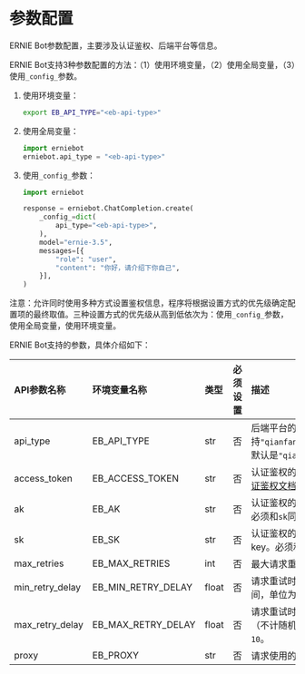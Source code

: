 # 参数配置

ERNIE Bot参数配置，主要涉及认证鉴权、后端平台等信息。

ERNIE Bot支持3种参数配置的方法：（1）使用环境变量，（2）使用全局变量，（3）使用`_config_`参数。

1. 使用环境变量：

    ```{.sh .copy}
    export EB_API_TYPE="<eb-api-type>"
    ```

2. 使用全局变量：

    ```{.py .copy}
    import erniebot
    erniebot.api_type = "<eb-api-type>"
    ```

3. 使用`_config_`参数：

    ```{.py .copy}
    import erniebot

    response = erniebot.ChatCompletion.create(
        _config_=dict(
            api_type="<eb-api-type>",
        ),
        model="ernie-3.5",
        messages=[{
            "role": "user",
            "content": "你好，请介绍下你自己",
        }],
    )
    ```

注意：允许同时使用多种方式设置鉴权信息，程序将根据设置方式的优先级确定配置项的最终取值。三种设置方式的优先级从高到低依次为：使用`_config_`参数，使用全局变量，使用环境变量。

ERNIE Bot支持的参数，具体介绍如下：

| API参数名称 | 环境变量名称 | 类型 | 必须设置 | 描述 |
| :--- | :--- | :--- | :--- | :--- |
| api_type | EB_API_TYPE | str | 否 | 后端平台的类型。支持`"qianfan"`、`"yinian"`和`"aistudio"`，默认是`"qianfan"`。 |
| access_token | EB_ACCESS_TOKEN | str | 否 | 认证鉴权的access token。具体参见[认证鉴权文档](./authentication.md)。 |
| ak | EB_AK | str | 否 | 认证鉴权的API key或access key ID。必须和`sk`同时设置。 |
| sk | EB_SK | str | 否 | 认证鉴权的secret key或secret access key。必须和`ak`同时设置。 |
| max_retries | EB_MAX_RETRIES | int | 否 | 最大请求重试次数。默认值为`0`。 |
| min_retry_delay | EB_MIN_RETRY_DELAY | float | 否 | 请求重试时两次尝试间的最短等待时间，单位为秒。默认值为`1`。 |
| max_retry_delay | EB_MAX_RETRY_DELAY | float | 否 | 请求重试时两次尝试间的最长等待时间（不计随机扰动），单位为秒。默认值为`10`。 |
| proxy | EB_PROXY | str | 否 | 请求使用的代理。 |
